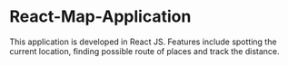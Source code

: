 # React-Map-Application
This application is developed in React JS. Features include spotting the current location, finding possible route of places and track the distance.
